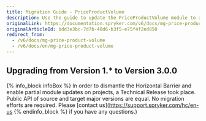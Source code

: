 ```yaml
---
title: Migration Guide - PriceProductVolume
description: Use the guide to update the PriceProductVolume module to a newer version.
originalLink: https://documentation.spryker.com/v6/docs/mg-price-product-volume
originalArticleId: bdd3e3bc-7d7b-48d6-b3f5-e75f4f2ed850
redirect_from:
  - /v6/docs/mg-price-product-volume
  - /v6/docs/en/mg-price-product-volume
---
```


## Upgrading from Version 1.* to Version 3.0.0

{% info_block infoBox %}
In order to dismantle the Horizontal Barrier and enable partial module updates on projects, a Technical Release took place. Public API of source and target major versions are equal. No migration efforts are required. Please [contact us](https://support.spryker.com/hc/en-us
{% endinfo_block %} if you have any questions.)
